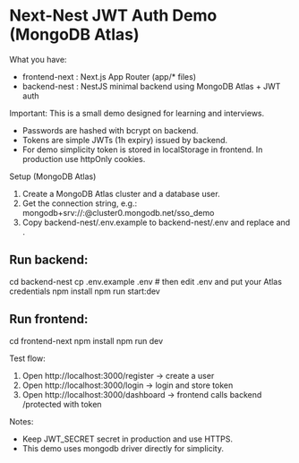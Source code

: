 Next-Nest JWT Auth Demo (MongoDB Atlas)
======================================

What you have:
- frontend-next : Next.js App Router (app/* files)
- backend-nest  : NestJS minimal backend using MongoDB Atlas + JWT auth

Important: This is a small demo designed for learning and interviews.
- Passwords are hashed with bcrypt on backend.
- Tokens are simple JWTs (1h expiry) issued by backend.
- For demo simplicity token is stored in localStorage in frontend. In production use httpOnly cookies.

Setup (MongoDB Atlas)
1. Create a MongoDB Atlas cluster and a database user.
2. Get the connection string, e.g.:
   mongodb+srv://<username>:<password>@cluster0.mongodb.net/sso_demo
3. Copy backend-nest/.env.example to backend-nest/.env and replace <username> and <password>.

Run backend:
---------------
cd backend-nest
cp .env.example .env   # then edit .env and put your Atlas credentials
npm install
npm run start:dev

Run frontend:
---------------
cd frontend-next
npm install
npm run dev

Test flow:
1. Open http://localhost:3000/register  -> create a user
2. Open http://localhost:3000/login     -> login and store token
3. Open http://localhost:3000/dashboard -> frontend calls backend /protected with token

Notes:
- Keep JWT_SECRET secret in production and use HTTPS.
- This demo uses mongodb driver directly for simplicity.
